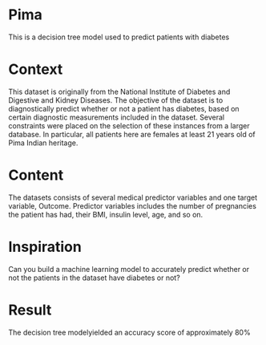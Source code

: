 # Pima
This is a decision tree model used to predict patients with diabetes

# Context
This dataset is originally from the National Institute of Diabetes and Digestive and Kidney Diseases. The objective of the dataset is to diagnostically predict whether or not a patient has diabetes, based on certain diagnostic measurements included in the dataset. Several constraints were placed on the selection of these instances from a larger database. In particular, all patients here are females at least 21 years old of Pima Indian heritage.

# Content
The datasets consists of several medical predictor variables and one target variable, Outcome. Predictor variables includes the number of pregnancies the patient has had, their BMI, insulin level, age, and so on.

# Inspiration
Can you build a machine learning model to accurately predict whether or not the patients in the dataset have diabetes or not?

# Result
The decision tree modelyielded an accuracy score of approximately 80%
